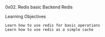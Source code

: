 0x02. Redis basic
Backend Redis

Learning Objectives

    Learn how to use redis for basic operations
    Learn how to use redis as a simple cache

